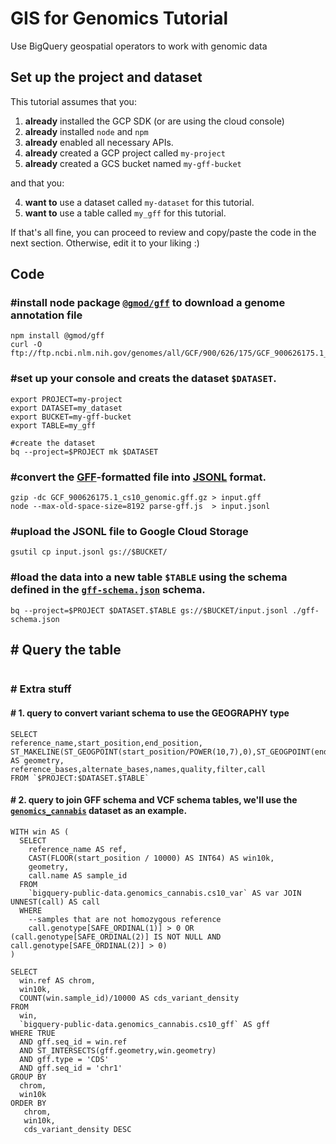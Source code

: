 # GIS for Genomics Tutorial
Use BigQuery geospatial operators to work with genomic data

## Set up the project and dataset

This tutorial assumes that you:

1. **already** installed the GCP SDK (or are using the cloud console)
2. **already** installed `node` and `npm`
3. **already** enabled all necessary APIs.
4. **already** created a GCP project called `my-project`
5. **already** created a GCS bucket named `my-gff-bucket`

and that you:

4. **want to** use a dataset called `my-dataset` for this tutorial.
5. **want to** use a table called `my_gff` for this tutorial.

If that's all fine, you can proceed to review and copy/paste the code in the next section. Otherwise, edit it to your liking :)

## Code

### #install node package [`@gmod/gff`](https://github.com/GMOD/gff-js) to download a genome annotation file
```
npm install @gmod/gff
curl -O ftp://ftp.ncbi.nlm.nih.gov/genomes/all/GCF/900/626/175/GCF_900626175.1_cs10/GCF_900626175.1_cs10_genomic.gff.gz
```

### #set up your console and creats the dataset `$DATASET`.
```
export PROJECT=my-project
export DATASET=my_dataset
export BUCKET=my-gff-bucket
export TABLE=my_gff

#create the dataset
bq --project=$PROJECT mk $DATASET
```

### #convert the [GFF](https://github.com/The-Sequence-Ontology/Specifications/blob/master/gff3.md)-formatted file into [JSONL](http://jsonlines.org/) format.
```
gzip -dc GCF_900626175.1_cs10_genomic.gff.gz > input.gff
node --max-old-space-size=8192 parse-gff.js  > input.jsonl
```

### #upload the JSONL file to Google Cloud Storage
```
gsutil cp input.jsonl gs://$BUCKET/
```

### #load the data into a new table `$TABLE` using the schema defined in the [`gff-schema.json`](gff-schema.json) schema.
```
bq --project=$PROJECT $DATASET.$TABLE gs://$BUCKET/input.jsonl ./gff-schema.json
```

## # Query the table
```
```

### # Extra stuff
#### # 1. query to convert variant schema to use the GEOGRAPHY type
```
SELECT 
reference_name,start_position,end_position,
ST_MAKELINE(ST_GEOGPOINT(start_position/POWER(10,7),0),ST_GEOGPOINT(end_position/POWER(10,7),0)) AS geometry,
reference_bases,alternate_bases,names,quality,filter,call
FROM `$PROJECT:$DATASET.$TABLE`
```

#### # 2. query to join GFF schema and VCF schema tables, we'll use the [`genomics_cannabis`](https://console.cloud.google.com/bigquery?p=bigquery-public-data&d=genomics_cannabis&page=dataset) dataset as an example.
```
WITH win AS (
  SELECT
    reference_name AS ref,
    CAST(FLOOR(start_position / 10000) AS INT64) AS win10k,
    geometry,
    call.name AS sample_id
  FROM
    `bigquery-public-data.genomics_cannabis.cs10_var` AS var JOIN UNNEST(call) AS call
  WHERE
    --samples that are not homozygous reference
    call.genotype[SAFE_ORDINAL(1)] > 0 OR (call.genotype[SAFE_ORDINAL(2)] IS NOT NULL AND call.genotype[SAFE_ORDINAL(2)] > 0)
)

SELECT
  win.ref AS chrom,
  win10k,
  COUNT(win.sample_id)/10000 AS cds_variant_density
FROM 
  win,
  `bigquery-public-data.genomics_cannabis.cs10_gff` AS gff
WHERE TRUE
  AND gff.seq_id = win.ref
  AND ST_INTERSECTS(gff.geometry,win.geometry)
  AND gff.type = 'CDS'
  AND gff.seq_id = 'chr1'
GROUP BY
  chrom,
  win10k
ORDER BY
   chrom,
   win10k,
   cds_variant_density DESC  
```
